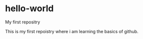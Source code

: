 # hello-world
My first repositry


This is my first repoistry where i am learning the basics of github.
